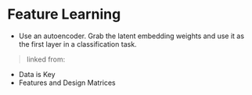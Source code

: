 # Feature Learning

- Use an autoencoder. Grab the latent embedding weights and use it as the first layer in a classification task.

> linked from:
- Data is Key
- Features and Design Matrices